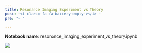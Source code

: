 ```yaml
---
title: Resonance Imaging Experiment vs Theory
post: "<i class='fa fa-battery-empty'></i> "
pre: "- "

---
```


**Notebook name**: resonance_imaging_experiment_vs_theory.ipynb

<img src='/images/comingsoon.png' />